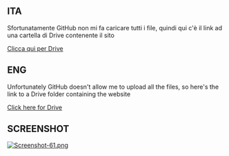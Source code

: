 ## ITA
Sfortunatamente GitHub non mi fa caricare tutti i file, quindi qui c'è il link ad una cartella di Drive contenente il sito

[Clicca qui per Drive](https://drive.google.com/drive/folders/1UHMEVgxtoqGGMTVlIVzB8PBJH7L35eCp?usp=sharing)
## ENG
Unfortunately GitHub doesn't allow me to upload all the files, so here's the link to a Drive folder containing the website

[Click here for Drive](https://drive.google.com/drive/folders/1UHMEVgxtoqGGMTVlIVzB8PBJH7L35eCp?usp=sharing)

## SCREENSHOT

[![Screenshot-61.png](https://i.postimg.cc/02dQ6CZ1/Screenshot-61.png)](https://postimg.cc/4myZqVrW)
